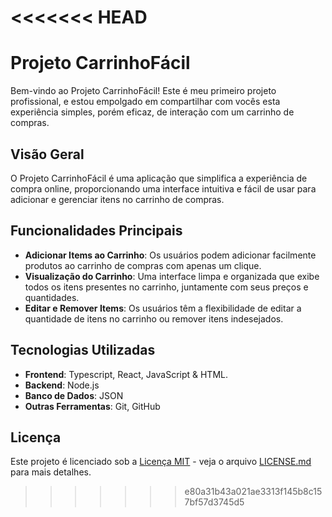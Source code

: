 <<<<<<< HEAD
=======
# Projeto CarrinhoFácil

Bem-vindo ao Projeto CarrinhoFácil! Este é meu primeiro projeto profissional, e estou empolgado em compartilhar com vocês esta experiência simples, porém eficaz, de interação com um carrinho de compras.

## Visão Geral

O Projeto CarrinhoFácil é uma aplicação que simplifica a experiência de compra online, proporcionando uma interface intuitiva e fácil de usar para adicionar e gerenciar itens no carrinho de compras.

## Funcionalidades Principais

- **Adicionar Items ao Carrinho**: Os usuários podem adicionar facilmente produtos ao carrinho de compras com apenas um clique.
- **Visualização do Carrinho**: Uma interface limpa e organizada que exibe todos os itens presentes no carrinho, juntamente com seus preços e quantidades.
- **Editar e Remover Items**: Os usuários têm a flexibilidade de editar a quantidade de itens no carrinho ou remover itens indesejados.

## Tecnologias Utilizadas


- **Frontend**: Typescript, React, JavaScript & HTML.  
- **Backend**: Node.js
- **Banco de Dados**: JSON
- **Outras Ferramentas**: Git, GitHub

## Licença

Este projeto é licenciado sob a [Licença MIT](https://opensource.org/licenses/MIT) - veja o arquivo [LICENSE.md](LICENSE.md) para mais detalhes.
>>>>>>> e80a31b43a021ae3313f145b8c157bf57d3745d5

